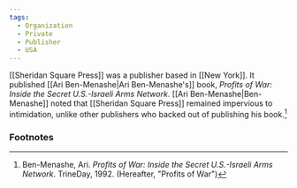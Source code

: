```yaml
---
tags:
  - Organization
  - Private
  - Publisher
  - USA
---
```

[[Sheridan Square Press]] was a publisher based in [[New York]]. It published [[Ari Ben-Menashe|Ari Ben-Menashe's]] book, *Profits of War: Inside the Secret U.S.-Israeli Arms Network*. [[Ari Ben-Menashe|Ben-Menashe]] noted that [[Sheridan Square Press]] remained impervious to intimidation, unlike other publishers who backed out of publishing his book.[^1]

### Footnotes
[^1]: Ben-Menashe, Ari. *Profits of War: Inside the Secret U.S.-Israeli Arms Network*. TrineDay, 1992. (Hereafter, "Profits of War")
